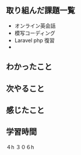 ## 取り組んだ課題一覧
- オンライン英会話
- 模写コーディング
- Laravel php 復習
-


## わかったこと


## 次やること

## 感じたこと

## 学習時間
４h
３０６h
